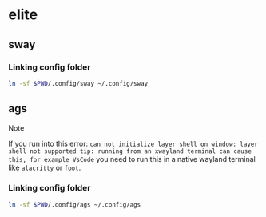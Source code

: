 # elite

## sway

### Linking config folder

```bash
ln -sf $PWD/.config/sway ~/.config/sway
```

## ags

> [!NOTE]
> If you run into this error: `can not initialize layer shell on window: layer shell not supported
tip: running from an xwayland terminal can cause this, for example VsCode` you need to run this in a native wayland terminal like `alacritty` or `foot`.

### Linking config folder

```bash
ln -sf $PWD/.config/ags ~/.config/ags
```
